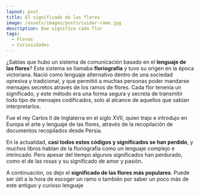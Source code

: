 ```yaml
---
layout: post
title: El significado de las flores
image: /assets/images/posts/cuidar-ramo.jpg 
description: Que significa cada flor
tags:
  - Flores
  - Curiosidades
---
```


¿Sabías que hubo un sistema de comunicación basado en el **lenguaje de las flores**? Este sistema se llamaba **floriografía** y tuvo su origen en la época victoriana. Nació como lenguaje alternativo dentro de una sociedad opresiva y tradicional, y que permitió a muchas personas poder mandarse mensajes secretos através de los ramos de flores. Cada flor tenenía un significado, y este método era una forma segura y secreta de transmitir todo tipo de mensajes codificados, solo al alcance de aquellos que sabían interpretarlos.

Fue el rey Carlos II de Inglaterra en el siglo XVII, quien trajo e introdujo en Europa el arte y lenguaje de las flores, através de la recopilación de documentos recopilados desde Persia.

En la actualidad, **casi todos estos códigos y significados se han perdido**, y muchos libros hablan de la floriografía como un lenguaje complejo e intrincado. Pero apesar del tiempo algunos significados han perdurado, como el de las rosas y su significado de amor y pasión.


A continuación, os dejo el **significado de las flores más populares**. Puede ser útil a la hora de escoger un ramo o también por saber un poco más de este antiguo y curioso lenguaje 






